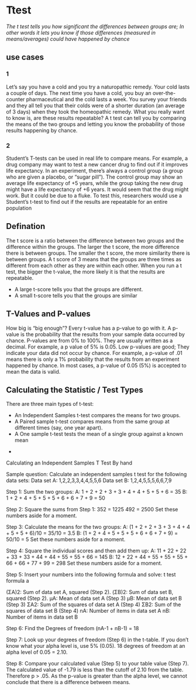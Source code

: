 # Ttest
*The t test tells you how significant the differences between groups are; In other words it lets you know if those differences (measured in means/averages) could have happened by chance*

## use cases
### 1
Let’s say you have a cold and you try a naturopathic remedy. Your cold lasts a couple of days. The next time you have a cold, you buy an over-the-counter pharmaceutical and the cold lasts a week. You survey your friends and they all tell you that their colds were of a shorter duration (an average of 3 days) when they took the homeopathic remedy. What you really want to know is, are these results repeatable? A t test can tell you by comparing the means of the two groups and letting you know the probability of those results happening by chance.
### 2 
Student’s T-tests can be used in real life to compare means. For example, a drug company may want to test a new cancer drug to find out if it improves life expectancy. In an experiment, there’s always a control group (a group who are given a placebo, or “sugar pill”). The control group may show an average life expectancy of +5 years, while the group taking the new drug might have a life expectancy of +6 years. It would seem that the drug might work. But it could be due to a fluke. To test this, researchers would use a Student’s t-test to find out if the results are repeatable for an entire population

## Defination
The t score is a ratio between the difference between two groups and the difference within the groups. The larger the t score, the more difference there is between groups. The smaller the t score, the more similarity there is between groups. A t score of 3 means that the groups are three times as different from each other as they are within each other. When you run a t test, the bigger the t-value, the more likely it is that the results are repeatable.

* A large t-score tells you that the groups are different.
* A small t-score tells you that the groups are similar

## T-Values and P-values

How big is “big enough”? Every t-value has a p-value to go with it. A p-value is the probability that the results from your sample data occurred by chance. P-values are from 0% to 100%. They are usually written as a decimal. For example, a p value of 5% is 0.05. Low p-values are good; They indicate your data did not occur by chance. For example, a p-value of .01 means there is only a 1% probability that the results from an experiment happened by chance. In most cases, a p-value of 0.05 (5%) is accepted to mean the data is valid.


## Calculating the Statistic / Test Types

There are three main types of t-test:
* An Independent Samples t-test compares the means for two groups.
* A Paired sample t-test compares means from the same group at different times (say, one year apart).
* A One sample t-test tests the mean of a single group against a known mean
-


Calculating an Independent Samples T Test By hand

Sample question: Calculate an independent samples t test for the following data sets:
Data set A: 1,2,2,3,3,4,4,5,5,6
Data set B: 1,2,4,5,5,5,6,6,7,9

Step 1: Sum the two groups:
A: 1 + 2 + 2 + 3 + 3 + 4 + 4 + 5 + 5 + 6 = 35
B: 1 + 2 + 4 + 5 + 5 + 5 + 6 + 6 + 7 + 9 = 50

Step 2: Square the sums from Step 1:
352 = 1225
492 = 2500
Set these numbers aside for a moment.

Step 3: Calculate the means for the two groups:
A: (1 + 2 + 2 + 3 + 3 + 4 + 4 + 5 + 5 + 6)/10 = 35/10 = 3.5
B: (1 + 2 + 4 + 5 + 5 + 5 + 6 + 6 + 7 + 9) = 50/10 = 5
Set these numbers aside for a moment.

Step 4: Square the individual scores and then add them up:
A: 11 + 22 + 22 + 33 + 33 + 44 + 44 + 55 + 55 + 66 = 145
B: 12 + 22 + 44 + 55 + 55 + 55 + 66 + 66 + 77 + 99 = 298
Set these numbers aside for a moment.

Step 5: Insert your numbers into the following formula and solve:
t test formula a


(ΣA)2: Sum of data set A, squared (Step 2).
(ΣB)2: Sum of data set B, squared (Step 2).
μA: Mean of data set A (Step 3)
μB: Mean of data set B (Step 3)
ΣA2: Sum of the squares of data set A (Step 4)
ΣB2: Sum of the squares of data set B (Step 4)
nA: Number of items in data set A
nB: Number of items in data set B


Step 6: Find the Degrees of freedom (nA-1 + nB-1) = 18

Step 7: Look up your degrees of freedom (Step 6) in the t-table. If you don’t know what your alpha level is, use 5% (0.05).
18 degrees of freedom at an alpha level of 0.05 = 2.10.

Step 8: Compare your calculated value (Step 5) to your table value (Step 7). The calculated value of -1.79 is less than the cutoff of 2.10 from the table. Therefore p > .05. As the p-value is greater than the alpha level, we cannot conclude that there is a difference between means.

